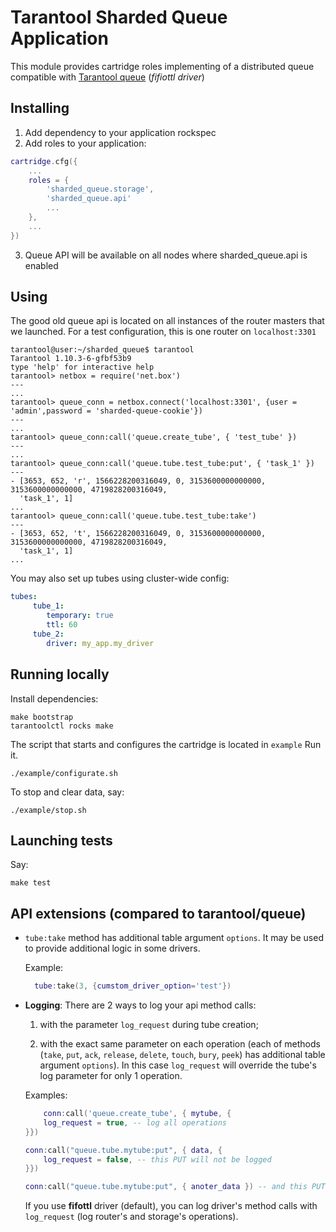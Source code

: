 
# Tarantool Sharded Queue Application

This module provides cartridge roles implementing of a distributed queue compatible with [Tarantool queue](https://github.com/tarantool/queue) (*fifiottl driver*)

## Installing

1. Add dependency to your application rockspec
2. Add roles to your application:
```init.lua
cartridge.cfg({
    ...
    roles = {        
        'sharded_queue.storage',
        'sharded_queue.api'
        ...
    },
    ...
})
```
3. Queue API will be available on all nodes where sharded_queue.api is enabled

## Using

The good old queue api is located on all instances of the router masters that we launched.
For a test configuration, this is one router on `localhost:3301`

```
tarantool@user:~/sharded_queue$ tarantool
Tarantool 1.10.3-6-gfbf53b9
type 'help' for interactive help
tarantool> netbox = require('net.box')
---
...
tarantool> queue_conn = netbox.connect('localhost:3301', {user = 'admin',password = 'sharded-queue-cookie'})
---
...
tarantool> queue_conn:call('queue.create_tube', { 'test_tube' })   
---
...
tarantool> queue_conn:call('queue.tube.test_tube:put', { 'task_1' })
---
- [3653, 652, 'r', 1566228200316049, 0, 3153600000000000, 3153600000000000, 4719828200316049,
  'task_1', 1]
...
tarantool> queue_conn:call('queue.tube.test_tube:take')
---
- [3653, 652, 't', 1566228200316049, 0, 3153600000000000, 3153600000000000, 4719828200316049,
  'task_1', 1]
...

```

You may also set up tubes using cluster-wide config:
```config.yml
tubes:
     tube_1:
        temporary: true
        ttl: 60
     tube_2:
        driver: my_app.my_driver
```

## Running locally

Install dependencies:

```
make bootstrap
tarantoolctl rocks make
```

The script that starts and configures the cartridge is located in `example`
Run it.
```
./example/configurate.sh
```
To stop and clear data, say:

```
./example/stop.sh
```

## Launching tests
    
Say:

```
make test
```

## API extensions (compared to tarantool/queue)

* ``tube:take`` method has additional table argument ``options``. It may be used to provide additional logic in some
    drivers.
    
    Example:
    ```lua
      tube:take(3, {cumstom_driver_option='test'})
    ```

* **Logging**: There are 2 ways to log your api method calls:

    1. with the parameter `log_request` during tube creation;

    2. with the exact same parameter on each operation (each of methods (`take`, `put`, `ack`, `release`, `delete`, `touch`, `bury`, `peek`) has additional table argument ``options``).
    In this case `log_request` will override the tube's log parameter for only 1 operation.

    Examples:

    ```lua
        conn:call('queue.create_tube', { mytube, {
        log_request = true, -- log all operations
    }})

    conn:call("queue.tube.mytube:put", { data, {
        log_request = false, -- this PUT will not be logged
    }})

    conn:call("queue.tube.mytube:put", { anoter_data }) -- and this PUT will be logged
    ```

    If you use **fifottl** driver (default), you can log driver's method calls with `log_request` (log router's and storage's operations).
